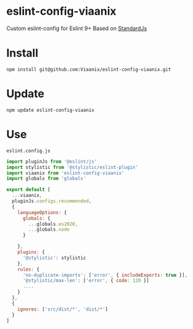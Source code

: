 # eslint-config-viaanix
Custom eslint-config for Eslint 9+
Based on [StandardJs](https://github.com/standard/eslint-config-standard)

# Install
`npm install git@github.com:Viaanix/eslint-config-viaanix.git`

# Update
`npm update eslint-config-viaanix`

#  Use
`eslint.config.js`
```javascript
import pluginJs from '@eslint/js'
import stylistic from '@stylistic/eslint-plugin'
import viaanix from 'eslint-config-viaanix'
import globals from 'globals'

export default [
  ...viaanix,
  pluginJs.configs.recommended,
  {
    languageOptions: {
      globals: {
        ...globals.es2020,
        ...globals.node
      }

    },
    plugins: {
      '@stylistic': stylistic
    },
    rules: {
      'no-duplicate-imports': ['error', { includeExports: true }],
      '@stylistic/max-len': ['error', { code: 120 }]
      ....
    }
  },
  {
    ignores: ['src/dist/*', 'dist/*']
  }
]

```